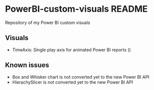 # PowerBI-custom-visuals README

Repository of my Power BI custom visuals

## Visuals

- TimeAxis: Single play axis for animated Power BI reports ()

## Known issues

- Box and Whisker chart is not converted yet to the new Power BI API
- HierachySlicer is not converted yet to the new Power BI API